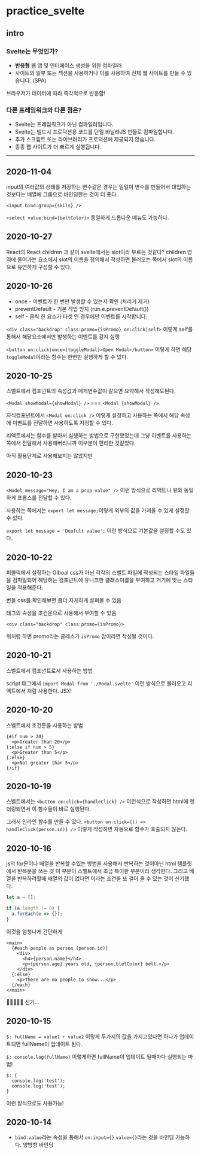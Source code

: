 # practice_svelte

## intro

### Svelte는 무엇인가?

- **반응형** 웹 앱 및 인터페이스 생성을 위한 컴파일러
- 사이트의 일부 또는 섹션을 사용하거나 이를 사용하여 전체 웹 사이트를 만들 수 있습니다. (SPA)

브라우저가 데이터에 따라 즉각적으로 반응함!

### 다른 프레임워크와 다른 점은?

- Svelte는 프레임워크가 아닌 컴파일러입니다.
- Svelte는 빌드시 프로덕션용 코드를 단일 바닐라JS 번들로 컴파일합니다.
- 추가 스크립트 또는 라이브러리가 프로덕션에 제공되지 않습니다.
- 종종 웹 사이트가 더 빠르게 실행됩니다.

---

## 2020-11-04

input의 여러값의 상태를 저장하는 변수같은 경우는 일일이 변수를 만들어서 대입하는 것보다는 배열에 그룹으로 바인딩한는 것이 더 좋다

`<input bind:group={skils} />`

`<select value:bind={beltColor}>` 동일하게 드롭다운 메뉴도 가능하다.

## 2020-10-27

React의 React children 과 같이 svelte에서는 slot이라 부르는 것같다?
children 영역에 들어가는 요소에서 slot의 이름을 정의해서 작성하면 불러오는 쪽에서 slot의 이름으로 유연하게 구성할 수 있다.


## 2020-10-26

- once - 이벤트가 한 번만 발생할 수 있는지 확인 (처리기 제거)
- preventDefault - 기본 작업 방지 (run e.preventDefault())
- self - 클릭 한 요소가 타겟 인 경우에만 이벤트를 시작합니다.
 
`<div class="backdrop" class:promo={isPromo} on:click|self>` 이렇게 self를 통해서 해당요소에서만 발생하는 이벤트를 감지 실행

`<button on:click|once={toggleModal}>Open Modal</button>` 이렇게 하면 해당 `toggleModal`이라는 함수는 한번만 실행하게 할 수 있다.


## 2020-10-25

스벨트에서 컴포넌트의 속성값과 매개변수값이 같으면 요약해서 작성해도된다.

`<Modal showModal={showModal} />` === `<Modal {showModal} />`

자식컴포넌트에서 `<Modal on:click />` 이렇게 설정하고 사용하는 쪽에서 해당 속성에 이벤트를 전달하면 사용하도록 지정할 수 있다.

리액트에서는 함수를 받아서 실행하는 방법으로 구현했었는데 그냥 이벤트를 사용하는 쪽에서 전달해서 사용해버리니까 이부분이 편리한 것같았다.

아직 활용단계로 사용해보지는 않았지만

## 2020-10-23

`<Model message="Hey, I am a prop value" />` 이런 방식으로 리액트나 뷰와 동일하게 프롭스를 전달할 수 있다.

사용하는 쪽에서는 `export let message;`이렇게 외부의 값을 가져올 수 있게 설정할 수 있다.

`export let message = 'Deafult value';` 이런 방식으로 기본값을 설정할 수도 있다.

## 2020-10-22

퍼블릭에서 설정하는 Glboal css가 아닌 각각의 스벨트 파일에 작성되는 스타일 파일들을 컴파일되어 해당하는 컴포넌트에 유니크한 클래스이름을 부여하고 거기에 맞는 스타일을 적용해준다.

번들 css를 확인해보면 좀더 자게하게 살펴볼 수 있음

태그의 속성을 조건문으로 사용해서 부여할 수 있음

```svelte
<div class="backdrop" class:promo={isPromo}>
```

위처럼 하면 promo라는 클레스가 `isPromo` 참이라면 작성될 것이다.

## 2020-10-21

스벨트에서 컴포넌트로서 사용하는 방법

script 태그에서 `import Modal from './Modal.svelte'` 이런 방식으로 불러오고 리액트에서 처럼 사용한다. JSX!

## 2020-10-20

스벨트에서 조건문을 사용하는 방법

```svelte
{#if num > 20}
  <p>Greater than 20</p>
{:else if num > 5}
  <p>Greater than 5</p>
{:else}
  <p>Not greater than 5</p>
{/if}
```

## 2020-10-19

스벨트에서는 `<button on:click={handleClick} />` 이런식으로 작성하면 html에 렌더링되면서 이 함수들이 바로 실행된다.

그래서 인라인 함수를 만들 수 있다. `<button on:click={() => handleClick(person.id)} />` 이렇게 작성하면 자동으로 함수가 호출되지 않는다.

## 2020-10-16

js의 for문이나 배열을 반복할 수있는 방법을 사용해서 반복하는 것이아닌 html 템플릿에서 반복문을 쓰는 것 이 부분이 스벨트에서 조금 특이한 부분이라 생각한다. 그리고 배열을 반복하려할때 배열의 값이 없다면 이라는 조건을 또 걸어 줄 수 있는 것이 신기했다.

```js
let a = [];

if (a.length != 0) {
  a.forEach(e => {});
}
```

이것을 엄청나게 간단하게

```svelt
<main>
  {#each people as person (person.id)}
    <div>
      <h4>{person.name}</h4>
      <p>{person.age} years old, {person.bletColor} belt.</p>
    </div>
  {:else}
    <p>There are no people to show...</p>
  {/each}
</main>
```

👏👏👏👏👏 신기...

## 2020-10-15

`$: fullName = value1 + value2` 이렇게 두가지의 값을 가지고있다면 하나가 업데이트되면 fullName이 업데이트 된다.

`$: console.log(fullName)` 이렇게하면 fullName이 업데이트 될때마다 실행되는 마법!

```svelte
$: {
  console.log('test');
  console.log('test');
}
```

이런 방식으로도 사용가능!

## 2020-10-14

- `bind:value`라는 속성을 통해서 `on:input={}` `value={}`라는 것을 바인딩 가능하다. 양방향 바인딩

